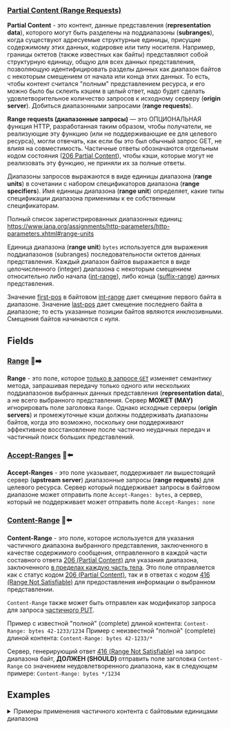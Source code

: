 ### [Partial Content (Range Requests)](https://www.rfc-editor.org/rfc/rfc9110.html#section-14)

**Partial Content** - это контент, данные представления (**representation data**), которого могут быть разделены на поддиапазоны (**subranges**), когда существуют адресуемые структурные единицы, присущие содержимому этих данных, кодировке или типу носителя. Например, границы октетов (также известных как байты) представляют собой структурную единицу, общую для всех данных представления, позволяющую идентифицировать разделы данных как диапазон байтов с некоторым смещением от начала или конца этих данных. То есть, чтобы контент считался "полным" представлением ресурса, и его можно было бы склеить кэшем в целый ответ, надо будет сделать удовлетворительное количество запросов к исходному серверу (**origin server**). Добиться диапазонными запросами (**range requests**).

**Range requests (диапазонные запросы)** — это ОПЦИОНАЛЬНАЯ функция HTTP, разработанная таким образом, чтобы получатели, не реализующие эту функцию (или не поддерживающие ее для целевого ресурса), могли отвечать, как если бы это был обычный запрос GET, не влияя на совместимость. Частичные ответы обозначаются отдельным кодом состояния ([206 Partial Content](https://www.rfc-editor.org/rfc/rfc9110.html#name-206-partial-content)), чтобы кэши, которые могут не реализовать эту функцию, не приняли их за полные ответы.

Диапазоны запросов выражаются в виде единицы диапазона (**range units**) в сочетании с набором спецификаторов диапазона (**range specifiers**). Имя единицы диапазона (**range unit**) определяет, какие типы спецификации диапазона применимы к ее собственным спецификаторам.

Полный список зарегистрированных диапазонных единиц: <https://www.iana.org/assignments/http-parameters/http-parameters.xhtml#range-units>

Единица диапазона (**range unit**) `bytes` используется для выражения поддиапазонов (subranges) последовательности октетов данных представления. Каждый диапазон байтов выражается в виде целочисленного (integer) диапазона с некоторым смещением относительно либо начала ([int-range](https://www.rfc-editor.org/rfc/rfc9110.html#rule.int-range)), либо конца ([suffix-range](https://www.rfc-editor.org/rfc/rfc9110.html#rule.suffix-range)) данных представления.

Значение [first-pos](https://www.rfc-editor.org/rfc/rfc9110.html#rule.int-range) в байтовом [int-range](https://www.rfc-editor.org/rfc/rfc9110.html#rule.int-range) дает смещение первого байта в диапазоне. Значение [last-pos](https://www.rfc-editor.org/rfc/rfc9110.html#rule.int-range) дает смещение последнего байта в диапазоне; то есть указанные позиции байтов являются инклюзивными. Смещения байтов начинаются с нуля.

## Fields

### [Range](https://www.rfc-editor.org/rfc/rfc9110.html#name-range) 🎩➡️

**Range** - это поле, которое [только в запросе `GET`](https://www.rfc-editor.org/rfc/rfc9110.html#section-14.2-4) изменяет семантику метода, запрашивая передачу только одного или нескольких поддиапазонов выбранных данных представления (**representation data**), а не всего выбранного представления. Сервер **МОЖЕТ (MAY)** игнорировать поле заголовка `Range`. Однако исходные серверы (**origin servers**) и промежуточные кэши должны поддерживать диапазоны байтов, когда это возможно, поскольку они поддерживают эффективное восстановление после частично неудачных передач и частичный поиск больших представлений.

### [Accept-Ranges](https://www.rfc-editor.org/rfc/rfc9110.html#name-accept-ranges) 🎩⬅️

**Accept-Ranges** - это поле указывает, поддерживает ли вышестоящий сервер (**upstream server**) диапазонные запросы (**range requests**) для целевого ресурса. Сервер который поддерживает запросы в байтовом диапазоне может отправить поле `Accept-Ranges: bytes`, а сервер, который не поддерживает может отправить поле `Accept-Ranges: none`

### [Content-Range](https://www.rfc-editor.org/rfc/rfc9110.html#name-content-range) 🎩⬅️

**Content-Range** - это поле, которое используется для указания частичного диапазона выбранного представления, заключенного в качестве содержимого сообщения, отправленного в каждой части составного ответа [206 (Partial Content)](https://www.rfc-editor.org/rfc/rfc9110.html#status.206) для указания диапазона, заключенного [в пределах каждую часть тела](https://www.rfc-editor.org/rfc/rfc9110.html#multipart.byteranges). Это поле отправляется как с статус кодом [206 (Partial Content)](https://www.rfc-editor.org/rfc/rfc9110.html#status.206), так и в ответах с кодом [416 (Range Not Satisfiable)](https://www.rfc-editor.org/rfc/rfc9110.html#status.416) для предоставления информации о выбранном представлении.

`Content-Range` также может быть отправлен как модификатор запроса для запроса [частичного PUT](https://www.rfc-editor.org/rfc/rfc9110.html#partial.PUT).

Пример с известной "полной" (complete) длиной контента: `Content-Range: bytes 42-1233/1234`
Пример с неизвестной "полной" (complete) длиной контента: `Content-Range: bytes 42-1233/*`

Сервер, генерирующий ответ [416 (Range Not Satisfiable)](https://www.rfc-editor.org/rfc/rfc9110.html#status.416) на запрос диапазона байт, **ДОЛЖЕН (SHOULD)** отправить поле заголовка `Content-Range` со значением неудовлетворенного диапазона, как в следующем примере: `Content-Range: bytes */1234`

## Examples

<details><summary>Примеры применения частичного контента с байтовыми единицами диапазона</summary>
<p>

- <details><summary>Видео превью - dzen.ru</summary>
  <p>

  Инициализирующий (не кэшированный) ответ

  ![dzen.ru - пример не кешированного ответа](../assets/partial-content/dzen/no-cached-1.png) -

  Кешированный ответ

  ![dzen.ru - пример кешированного ответа](../assets/partial-content/dzen/cached-1.png)

  </p>
  </details>
- <details><summary>Аудио файл - vk.com</summary>
  <p>

  Не понятно зачем его отправили именно так, так как аудио файлы маленькие.

  Инициализирующий (не кэшированный) ответ

  ![vk.com - пример не кешированного ответа](../assets/partial-content/vk/no-cached-1.png) -

  Кешированный ответ

  ![vk.com - пример кешированного ответа](../assets/partial-content/vk/cached-1.png)

  </p>
  </details>
- <details><summary>Видео, которое разбито по байтам - pinterest.com</summary>
  <p>

  Инициализирующие (не кэшированные) ответы

  Первый не кешированный ответ
  ![pinterest.com - пример не кешированного ответа 1](../assets/partial-content/pinterest/no-cached-1.png)

  N-number не кешированный ответ
  ![pinterest.com - пример не кешированного ответа 2](../assets/partial-content/pinterest/no-cached-2.png)

  Последний не кешированный ответ
  ![pinterest.com - пример не кешированного ответа 3](../assets/partial-content/pinterest/no-cached-1.png)

  Первый кешированный ответ
  ![pinterest.com - пример кешированного ответа 1](../assets/partial-content/pinterest/cached-1.png)

  N-number кешированный ответ
  ![pinterest.com - пример кешированного ответа 2](../assets/partial-content/pinterest/cached-2.png)

  Последний кешированный ответ
  ![pinterest.com - пример кешированного ответа 3](../assets/partial-content/pinterest/cached-3.png)

  </p>
  </details>

</p>
</details>
